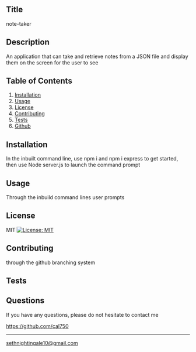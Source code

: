   ## Title
  note-taker
  
  ## Description 
  An application that can take and retrieve notes from a JSON file and display them on the screen for the user to see
    
  ## Table of Contents
  1. [Installation](#Installation)
  2. [Usage](#Usage)
  3. [License](#License)
  4. [Contributing](#Contributing)
  5. [Tests](#Tests)
  6. [Github](#Questions)
  
  ## Installation
  In the inbuilt command line, use npm i and npm i express to get started, then use Node server.js to launch the command prompt
  
  ## Usage
  Through the inbuild command lines user prompts
  
  ## License
  MIT [![License: MIT](https://img.shields.io/badge/License-MIT-yellow.svg)](https://opensource.org/licenses/MIT)
  
  ## Contributing
  through the github branching system
  
  ## Tests
  
  
  ## Questions

  If you have any questions, please do not hesitate to
  contact me
  
  https://github.com/cal750
  - - -
  sethnightingale10@gmail.com